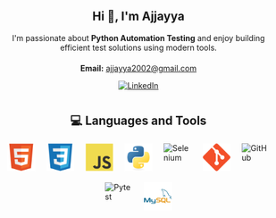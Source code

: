 <section id="about">
  <h1 style="text-align: center;">Hi 👋, I'm Ajjayya</h1>
  <p style="text-align: center;">I'm passionate about <strong>Python Automation Testing</strong> and enjoy building efficient test solutions using modern tools.</p>

  <div style="text-align: center; margin-top: 20px;">
    <p><strong>Email:</strong> <a href="mailto:ajjayya2002@gmail.com">ajjayya2002@gmail.com</a></p>
    <p>
      <a href="https://linkedin.com/in/ajjayya-gv" target="_blank">
        <img src="https://cdn.jsdelivr.net/gh/devicons/devicon/icons/linkedin/linkedin-original.svg" alt="LinkedIn" width="30" />
      </a>
    </p>
  </div>
</section>

<section id="skills" style="margin-top: 40px;">
  <h2 style="text-align: center;">💻 Languages and Tools</h2>
  <div style="display: flex; flex-wrap: wrap; justify-content: center; gap: 20px; margin-top: 20px;">
    <!-- HTML -->
    <img src="https://raw.githubusercontent.com/devicons/devicon/master/icons/html5/html5-original.svg" alt="HTML5" width="50" />
    <!-- CSS -->
    <img src="https://raw.githubusercontent.com/devicons/devicon/master/icons/css3/css3-original.svg" alt="CSS3" width="50" />
    <!-- JavaScript -->
    <img src="https://raw.githubusercontent.com/devicons/devicon/master/icons/javascript/javascript-original.svg" alt="JavaScript" width="50" />
    <!-- Python -->
    <img src="https://raw.githubusercontent.com/devicons/devicon/master/icons/python/python-original.svg" alt="Python" width="50" />
    <!-- Selenium -->
    <img src="https://upload.wikimedia.org/wikipedia/commons/d/d5/Selenium_Logo.png" alt="Selenium" width="50" />
    <!-- Git -->
    <img src="https://raw.githubusercontent.com/devicons/devicon/master/icons/git/git-original.svg" alt="Git" width="50" />
    <!-- GitHub -->
    <img src="https://cdn.jsdelivr.net/gh/devicons/devicon/icons/github/github-original.svg" alt="GitHub" width="50" />
    <!-- Pytest -->
    <img src="https://avatars.githubusercontent.com/u/13833892?s=200&v=4" alt="Pytest" width="50" />
    <!-- SQL -->
    <img src="https://raw.githubusercontent.com/devicons/devicon/master/icons/mysql/mysql-original-wordmark.svg" alt="MySQL" width="50" />
  </div>
</section>
